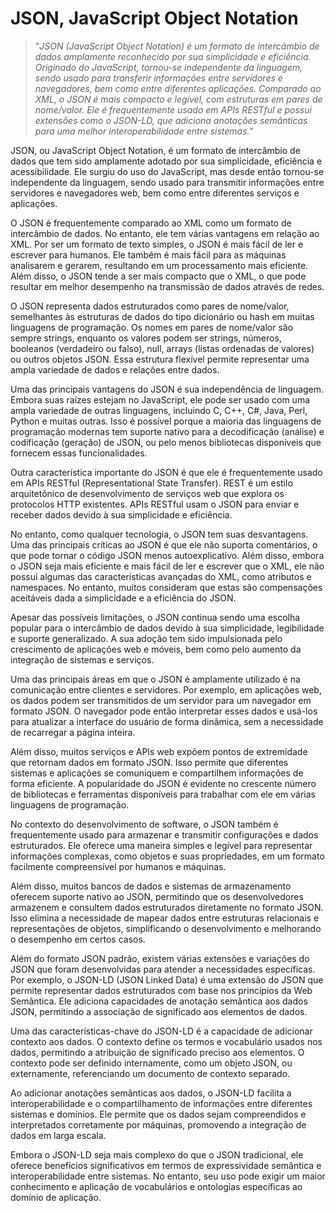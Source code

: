 # JSON, JavaScript Object Notation

>"*JSON (JavaScript Object Notation) é um formato de intercâmbio de dados amplamente reconhecido por sua simplicidade e eficiência. Originado do JavaScript, tornou-se independente da linguagem, sendo usado para transferir informações entre servidores e navegadores, bem como entre diferentes aplicações. Comparado ao XML, o JSON é mais compacto e legível, com estruturas em pares de nome/valor. Ele é frequentemente usado em APIs RESTful e possui extensões como o JSON-LD, que adiciona anotações semânticas para uma melhor interoperabilidade entre sistemas.*"

JSON, ou JavaScript Object Notation, é um formato de intercâmbio de dados que tem sido amplamente adotado por sua simplicidade, eficiência e acessibilidade. Ele surgiu do uso do JavaScript, mas desde então tornou-se independente da linguagem, sendo usado para transmitir informações entre servidores e navegadores web, bem como entre diferentes serviços e aplicações.

O JSON é frequentemente comparado ao XML como um formato de intercâmbio de dados. No entanto, ele tem várias vantagens em relação ao XML. Por ser um formato de texto simples, o JSON é mais fácil de ler e escrever para humanos. Ele também é mais fácil para as máquinas analisarem e gerarem, resultando em um processamento mais eficiente. Além disso, o JSON tende a ser mais compacto que o XML, o que pode resultar em melhor desempenho na transmissão de dados através de redes.

O JSON representa dados estruturados como pares de nome/valor, semelhantes às estruturas de dados do tipo dicionário ou hash em muitas linguagens de programação. Os nomes em pares de nome/valor são sempre strings, enquanto os valores podem ser strings, números, booleanos (verdadeiro ou falso), null, arrays (listas ordenadas de valores) ou outros objetos JSON. Essa estrutura flexível permite representar uma ampla variedade de dados e relações entre dados.

Uma das principais vantagens do JSON é sua independência de linguagem. Embora suas raízes estejam no JavaScript, ele pode ser usado com uma ampla variedade de outras linguagens, incluindo C, C++, C#, Java, Perl, Python e muitas outras. Isso é possível porque a maioria das linguagens de programação modernas tem suporte nativo para a decodificação (análise) e codificação (geração) de JSON, ou pelo menos bibliotecas disponíveis que fornecem essas funcionalidades.

Outra característica importante do JSON é que ele é frequentemente usado em APIs RESTful (Representational State Transfer). REST é um estilo arquitetônico de desenvolvimento de serviços web que explora os protocolos HTTP existentes. APIs RESTful usam o JSON para enviar e receber dados devido à sua simplicidade e eficiência.

No entanto, como qualquer tecnologia, o JSON tem suas desvantagens. Uma das principais críticas ao JSON é que ele não suporta comentários, o que pode tornar o código JSON menos autoexplicativo. Além disso, embora o JSON seja mais eficiente e mais fácil de ler e escrever que o XML, ele não possui algumas das características avançadas do XML, como atributos e namespaces. No entanto, muitos consideram que estas são compensações aceitáveis dada a simplicidade e a eficiência do JSON.

Apesar das possíveis limitações, o JSON continua sendo uma escolha popular para o intercâmbio de dados devido à sua simplicidade, legibilidade e suporte generalizado. A sua adoção tem sido impulsionada pelo crescimento de aplicações web e móveis, bem como pelo aumento da integração de sistemas e serviços.

Uma das principais áreas em que o JSON é amplamente utilizado é na comunicação entre clientes e servidores. Por exemplo, em aplicações web, os dados podem ser transmitidos de um servidor para um navegador em formato JSON. O navegador pode então interpretar esses dados e usá-los para atualizar a interface do usuário de forma dinâmica, sem a necessidade de recarregar a página inteira.

Além disso, muitos serviços e APIs web expõem pontos de extremidade que retornam dados em formato JSON. Isso permite que diferentes sistemas e aplicações se comuniquem e compartilhem informações de forma eficiente. A popularidade do JSON é evidente no crescente número de bibliotecas e ferramentas disponíveis para trabalhar com ele em várias linguagens de programação.

No contexto do desenvolvimento de software, o JSON também é frequentemente usado para armazenar e transmitir configurações e dados estruturados. Ele oferece uma maneira simples e legível para representar informações complexas, como objetos e suas propriedades, em um formato facilmente compreensível por humanos e máquinas.

Além disso, muitos bancos de dados e sistemas de armazenamento oferecem suporte nativo ao JSON, permitindo que os desenvolvedores armazenem e consultem dados estruturados diretamente no formato JSON. Isso elimina a necessidade de mapear dados entre estruturas relacionais e representações de objetos, simplificando o desenvolvimento e melhorando o desempenho em certos casos.

Além do formato JSON padrão, existem várias extensões e variações do JSON que foram desenvolvidas para atender a necessidades específicas. Por exemplo, o JSON-LD (JSON Linked Data) é uma extensão do JSON que permite representar dados estruturados com base nos princípios da Web Semântica. Ele adiciona capacidades de anotação semântica aos dados JSON, permitindo a associação de significado aos elementos de dados.

Uma das características-chave do JSON-LD é a capacidade de adicionar contexto aos dados. O contexto define os termos e vocabulário usados nos dados, permitindo a atribuição de significado preciso aos elementos. O contexto pode ser definido internamente, como um objeto JSON, ou externamente, referenciando um documento de contexto separado.

Ao adicionar anotações semânticas aos dados, o JSON-LD facilita a interoperabilidade e o compartilhamento de informações entre diferentes sistemas e domínios. Ele permite que os dados sejam compreendidos e interpretados corretamente por máquinas, promovendo a integração de dados em larga escala.

Embora o JSON-LD seja mais complexo do que o JSON tradicional, ele oferece benefícios significativos em termos de expressividade semântica e interoperabilidade entre sistemas. No entanto, seu uso pode exigir um maior conhecimento e aplicação de vocabulários e ontologias específicas ao domínio de aplicação.